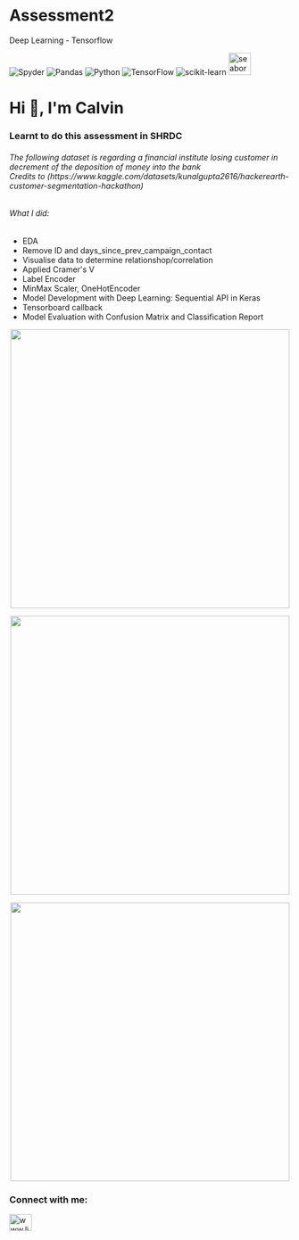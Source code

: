 # Assessment2
 Deep Learning - Tensorflow 

![Spyder](https://img.shields.io/badge/Spyder-838485?style=for-the-badge&logo=spyder%20ide&logoColor=maroon)
![Pandas](https://img.shields.io/badge/pandas-%23150458.svg?style=for-the-badge&logo=pandas&logoColor=white)
![Python](https://img.shields.io/badge/python-3670A0?style=for-the-badge&logo=python&logoColor=ffdd54)
![TensorFlow](https://img.shields.io/badge/TensorFlow-%23FF6F00.svg?style=for-the-badge&logo=TensorFlow&logoColor=white)
![scikit-learn](https://img.shields.io/badge/scikit--learn-%23F7931E.svg?style=for-the-badge&logo=scikit-learn&logoColor=white)
</a> <a href="https://seaborn.pydata.org/" target="_blank" rel="noreferrer"> <img src="https://seaborn.pydata.org/_images/logo-mark-lightbg.svg" alt="seaborn" width="40" height="40"/> </a> </p>

<h1 align="left">Hi 👋, I'm Calvin</h1>
<h3 align="left">Learnt to do this assessment in SHRDC</h3>

<h6 align="left">The following dataset is regarding a financial institute losing customer in decrement of the deposition of money into the bank<br>             
Credits to (https://www.kaggle.com/datasets/kunalgupta2616/hackerearth-customer-segmentation-hackathon)</h6>

<h6 align="left"> What I did: </h6>

- EDA
- Remove ID and days_since_prev_campaign_contact 
- Visualise data to determine relationshop/correlation
- Applied Cramer's V
- Label Encoder
- MinMax Scaler, OneHotEncoder
- Model Development with Deep Learning: Sequential API in Keras
- Tensorboard callback 
- Model Evaluation with Confusion Matrix and Classification Report

<p align="center">
 <img src="https://user-images.githubusercontent.com/83624724/175032208-aabbec13-65ac-481c-bfd8-b81cd3873c9a.png" width="500"/>
</p>
<p align="center">
 <img src="https://user-images.githubusercontent.com/83624724/175032629-975ba241-cad9-4d9f-be19-1afd5710acbf.png" width="500"/>
</p>
<p align="center">
 <img src="https://user-images.githubusercontent.com/83624724/175032647-c418dd1c-74fa-4ddf-8ead-764ea80ded4f.png" width="500"/>
</p>
 
<h3 align="left">Connect with me:</h3>
<p align="left">
<a href="https://linkedin.com/in/www.linkedin.com/in/cgkj-3b6857185" target="blank"><img align="center" src="https://raw.githubusercontent.com/rahuldkjain/github-profile-readme-generator/master/src/images/icons/Social/linked-in-alt.svg" alt="www.linkedin.com/in/cgkj-3b6857185" height="30" width="40" /></a>
</p>




